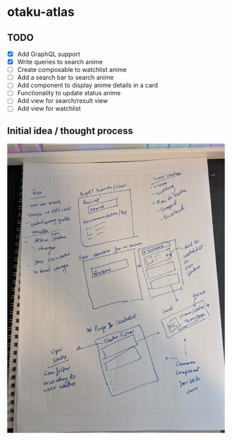 # otaku-atlas

## TODO

- [x] Add GraphQL support
- [x] Write queries to search anime
- [ ] Create composable to watchlist anime
- [ ] Add a search bar to search anime
- [ ] Add component to display anime details in a card
- [ ] Functionality to update status anime
- [ ] Add view for search/result view
- [ ] Add view for watchlist

## Initial idea / thought process

![Image](readme-assets/PXL_20250718_172413551.jpg)
